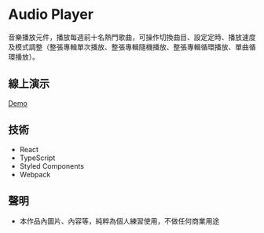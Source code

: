# Audio Player

音樂播放元件，播放每週前十名熱門歌曲，可操作切換曲目、設定定時、播放速度及模式調整（整張專輯單次播放、整張專輯隨機播放、整張專輯循環播放、單曲循環播放）。

## 線上演示

[Demo](https://ycjoyce.github.io/audio-player/)

## 技術

- React
- TypeScript
- Styled Components
- Webpack

## 聲明

- 本作品內圖片、內容等，純粹為個人練習使用，不做任何商業用途